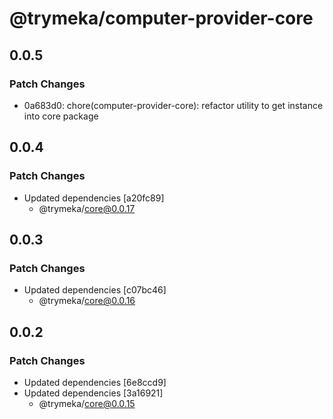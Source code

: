 # @trymeka/computer-provider-core

## 0.0.5

### Patch Changes

- 0a683d0: chore(computer-provider-core): refactor utility to get instance into core package

## 0.0.4

### Patch Changes

- Updated dependencies [a20fc89]
  - @trymeka/core@0.0.17

## 0.0.3

### Patch Changes

- Updated dependencies [c07bc46]
  - @trymeka/core@0.0.16

## 0.0.2

### Patch Changes

- Updated dependencies [6e8ccd9]
- Updated dependencies [3a16921]
  - @trymeka/core@0.0.15
